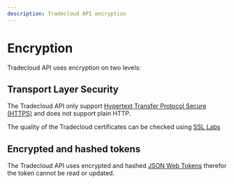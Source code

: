 ```yaml
---
description: Tradecloud API encryption
---
```


# Encryption

Tradecloud API uses encryption on two levels:

## Transport Layer Security

The Tradecloud API only support [Hypertext Transfer Protocol Secure (HTTPS)](https://en.wikipedia.org/wiki/HTTPS) and does not support plain HTTP.

The quality of the Tradecloud certificates can be checked using [SSL Labs](https://www.ssllabs.com/ssltest/analyze.html?d=api.accp.tradecloud1.com&latest)

## Encrypted and hashed tokens

The Tradecloud API uses encrypted and hashed [JSON Web Tokens](https://jwt.io/) therefor the token cannot be read or updated.
